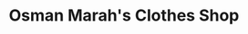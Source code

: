 ---
title: "Osman Marah's Clothes Shop"
url: /masofinia/osman-marahs-clothes-shop/
shop: Kleidung
---